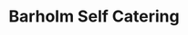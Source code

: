 ---
title: "Barholm Self Catering"
address: "11, The Strand, Portaferry, Newtownards, Co. Down, BT22 1PF"
tel: "028 4272 9598"
county: "Down"
category: "Hostels"
type: "Content"
lat: "054.3810770000"
lng: "-005.5502620000"
---